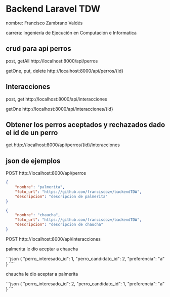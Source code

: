 <h1>Backend Laravel TDW</h1>
<p>nombre: Francisco Zambrano Valdés</p>
<p>carrera: Ingeniería de Ejecución en Computación e Informatica</p>

<h2>crud para api perros</h2>

<p>post, getAll http://localhost:8000/api/perros</p>
<p>getOne, put, delete http://localhost:8000/api/perros/{id}</p>

<h2>Interacciones</h2>
<p>post, get http://localhost:8000/api/interacciones</p>
<p>getOne http://localhost:8000/api/interacciones/{id}</p>

<h2>Obtener los perros aceptados y rechazados dado el id de un perro</h2>
<p>get http://localhost:8000/api/perros/{id}/interacciones</p>

<h2>json de ejemplos</h2>
<p>POST http://localhost:8000/api/perros</p>

```json 
{
    "nombre": "palmerita", 
    "foto_url": "https://github.com/franciscozv/backendTDW", 
    "descripcion": "descripcion de palmerita"
}
```
```json
{
    "nombre": "chaucha",
    "foto_url": "https://github.com/franciscozv/backendTDW",
    "descripcion": "descripcion de chaucha"
}
```

<p>POST http://localhost:8000/api/interacciones</p>
<p>palmerita le dio aceptar a chaucha</p>
```json
{
    "perro_interesado_id": 1,
	 "perro_candidato_id": 2,
	"preferencia": "a"
}
````
<p>chaucha le dio aceptar a palmerita</p>
```json
{
	"perro_interesado_id": 2,
	 "perro_candidato_id": 1,
	 "preferencia": "a"
}
```
